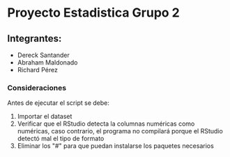 # Proyecto Estadistica Grupo 2
## Integrantes: 
* Dereck Santander
* Abraham Maldonado
* Richard Pérez

### Consideraciones
Antes de ejecutar el script se debe:
1. Importar el dataset
1. Verificar que el RStudio detecta la columnas numéricas como numéricas, caso contrario, el programa no compilará porque el RStudio detectó mal el tipo de formato
1. Eliminar los "#" para que puedan instalarse los paquetes necesarios

